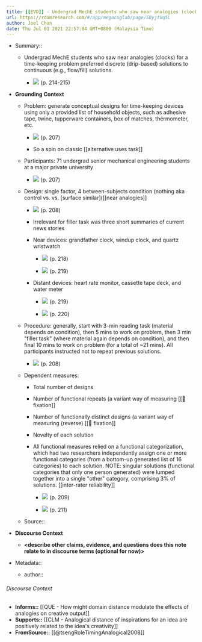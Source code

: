 ```yaml
---
title: [[EVD]] - Undergrad MechE students who saw near analogies (clocks) for a time-keeping problem preferred discrete (drip-based) solutions to continuous (e.g., flow/fill) solutions - [[@tsengRoleTimingAnalogical2008]]
url: https://roamresearch.com/#/app/megacoglab/page/SByjtUq5L
author: Joel Chan
date: Thu Jul 01 2021 22:57:04 GMT+0800 (Malaysia Time)
---
```


- Summary::

    - Undergrad MechE students who saw near analogies (clocks) for a time-keeping problem preferred discrete (drip-based) solutions to continuous (e.g., flow/fill) solutions.

        - ![](https://firebasestorage.googleapis.com/v0/b/firescript-577a2.appspot.com/o/imgs%2Fapp%2Fmegacoglab%2FIgjdYsUKQz.png?alt=media&token=828d18bf-3bb8-4649-9969-3f8640141a78) (p. 214-215)
- **Grounding Context**

    - Problem: generate conceptual designs for time-keeping devices using only a provided list of household objects, such as adhesive tape, twine, tupperware containers, box of matches, thermometer, etc.

        - ![](https://firebasestorage.googleapis.com/v0/b/firescript-577a2.appspot.com/o/imgs%2Fapp%2Fmegacoglab%2FQn_XW5yo1W.png?alt=media&token=0ef0e9e1-71d3-4ace-8ed1-072f598f0890) (p. 207)

        - So a spin on classic [[alternative uses task]]

    - Participants: 71 undergrad senior mechanical engineering students at a major private university

        - ![](https://firebasestorage.googleapis.com/v0/b/firescript-577a2.appspot.com/o/imgs%2Fapp%2Fmegacoglab%2FQCDylYAR3V.png?alt=media&token=0164f153-e5d9-41cf-be46-01413bb951cd) (p. 207)

    - Design: single factor, 4 between-subjects condition (nothing aka control vs. vs. [surface similar]([[near analogies]]

        - ![](https://firebasestorage.googleapis.com/v0/b/firescript-577a2.appspot.com/o/imgs%2Fapp%2Fmegacoglab%2FkyRsBDJPYH.png?alt=media&token=ea5af47a-143c-4861-a1a7-238382f64bbc) (p. 208)

        - Irrelevant for filler task was three short summaries of current news stories

        - Near devices: grandfather clock, windup clock, and quartz wristwatch

            - ![](https://firebasestorage.googleapis.com/v0/b/firescript-577a2.appspot.com/o/imgs%2Fapp%2Fmegacoglab%2FIY9f8qjgIH.png?alt=media&token=0111f500-cf54-4750-9c84-40652e602caa) (p. 218)

            - ![](https://firebasestorage.googleapis.com/v0/b/firescript-577a2.appspot.com/o/imgs%2Fapp%2Fmegacoglab%2FRS_urgMACM.png?alt=media&token=31c7b17b-1918-45b9-9c5d-d92a011f234b) (p. 219)

        - Distant devices: heart rate monitor, cassette tape deck, and water meter

            - ![](https://firebasestorage.googleapis.com/v0/b/firescript-577a2.appspot.com/o/imgs%2Fapp%2Fmegacoglab%2FPkzkKzDslJ.png?alt=media&token=5f3934cc-0063-4474-8e7d-9f74ac81b641) (p. 219)

            - ![](https://firebasestorage.googleapis.com/v0/b/firescript-577a2.appspot.com/o/imgs%2Fapp%2Fmegacoglab%2FnuKkfYtqfS.png?alt=media&token=48a16ace-8fd1-47ec-9280-27d4c64240ee) (p. 220)

    - Procedure: generally, start with 3-min reading task (material depends on condition), then 5 mins to work on problem, then 3 min "filler task" (where material again depends on condition), and then final 10 mins to work on problem (for a total of ~21 mins). All participants instructed not to repeat previous solutions.

        - ![](https://firebasestorage.googleapis.com/v0/b/firescript-577a2.appspot.com/o/imgs%2Fapp%2Fmegacoglab%2FicSsEC0k9s.png?alt=media&token=e63c9812-c405-4fef-a7dc-2718f42df840) (p. 208)

    - Dependent measures:

        - Total number of designs

        - Number of functional repeats (a variant way of measuring [[🧱 fixation]]

        - Number of functionally distinct designs (a variant way of measuring (reverse) [[🧱 fixation]]

        - Novelty of each solution

        - All functional measures relied on a functional categorization, which had two researchers independently assign one or more functional categories (from a bottom-up generated list of 16 categories) to each solution. NOTE: singular solutions (functional categories that only one person generated) were lumped together into a single "other" category, comprising 3% of solutions. [[inter-rater reliability]]

            - ![](https://firebasestorage.googleapis.com/v0/b/firescript-577a2.appspot.com/o/imgs%2Fapp%2Fmegacoglab%2F3jxnOT3tZr.png?alt=media&token=9f8ac47d-8f9a-41f3-9433-160b37cfb4d7) (p. 209)

            - ![](https://firebasestorage.googleapis.com/v0/b/firescript-577a2.appspot.com/o/imgs%2Fapp%2Fmegacoglab%2FzwaF0xdKtR.png?alt=media&token=cc7124a7-6e9b-477e-a4b3-74583fdbd804) (p. 211)

    - Source:: __<reference the paper Roam page here>__
- **Discourse Context**

    - __<describe other claims, evidence, and questions does this note relate to in discourse terms (optional for now)>__
- Metadata::

    - author:: <your name page here>

###### Discourse Context

- **Informs::** [[QUE - How might domain distance modulate the effects of analogies on creative output]]
- **Supports::** [[CLM - Analogical distance of inspirations for an idea are positively related to the idea's creativity]]
- **FromSource::** [[@tsengRoleTimingAnalogical2008]]
